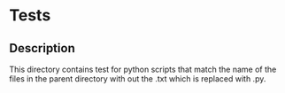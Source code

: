# Tests

## Description
This directory contains test for python scripts that match the name of the files in the parent directory with out the .txt which is replaced with .py.

